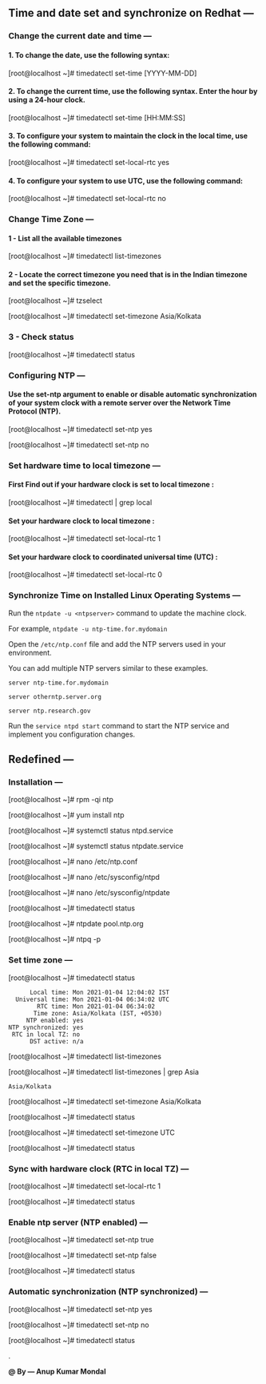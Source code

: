 ## Time and date set and synchronize on Redhat —

### Change the current date and time —

#### 1. To change the date, use the following syntax:

[root@localhost ~]# timedatectl set-time [YYYY-MM-DD]

#### 2. To change the current time, use the following syntax. Enter the hour by using a 24-hour clock.

[root@localhost ~]# timedatectl set-time [HH:MM:SS]

#### 3. To configure your system to maintain the clock in the local time, use the following command:

[root@localhost ~]# timedatectl set-local-rtc yes

#### 4. To configure your system to use UTC, use the following command:

[root@localhost ~]# timedatectl set-local-rtc no


### Change Time Zone — 

#### 1 -  List all the available timezones

[root@localhost ~]# timedatectl list-timezones

#### 2 - Locate the correct timezone you need that is in the Indian timezone and set the specific timezone.

[root@localhost ~]# tzselect

[root@localhost ~]# timedatectl set-timezone Asia/Kolkata


### 3 - Check status

[root@localhost ~]# timedatectl status


### Configuring NTP —

#### Use the set-ntp argument to enable or disable automatic synchronization of your system clock with a remote server over the Network Time Protocol (NTP).

[root@localhost ~]# timedatectl set-ntp yes

[root@localhost ~]# timedatectl set-ntp no


### Set hardware time to local timezone —

#### First Find out if your hardware clock is set to local timezone :

[root@localhost ~]# timedatectl | grep local

#### Set your hardware clock to local timezone :

[root@localhost ~]# timedatectl set-local-rtc 1

#### Set your hardware clock to coordinated universal time (UTC) :

[root@localhost ~]# timedatectl set-local-rtc 0


### Synchronize Time on Installed Linux Operating Systems — 

Run the `ntpdate -u <ntpserver>` command to update the machine clock.

For example, `ntpdate -u ntp-time.for.mydomain`

Open the `/etc/ntp.conf` file and add the NTP servers used in your environment.

You can add multiple NTP servers similar to these examples.

```
server ntp-time.for.mydomain

server otherntp.server.org

server ntp.research.gov

```

Run the `service ntpd start` command to start the NTP service and implement you configuration changes.


## Redefined —

### Installation —

[root@localhost ~]# rpm -qi ntp

[root@localhost ~]# yum install ntp

[root@localhost ~]# systemctl status ntpd.service

[root@localhost ~]# systemctl status ntpdate.service

[root@localhost ~]# nano /etc/ntp.conf

[root@localhost ~]# nano /etc/sysconfig/ntpd

[root@localhost ~]# nano /etc/sysconfig/ntpdate


[root@localhost ~]# timedatectl status

[root@localhost ~]# ntpdate pool.ntp.org

[root@localhost ~]# ntpq -p


### Set time zone  —

[root@localhost ~]# timedatectl status

```
      Local time: Mon 2021-01-04 12:04:02 IST
  Universal time: Mon 2021-01-04 06:34:02 UTC
        RTC time: Mon 2021-01-04 06:34:02
       Time zone: Asia/Kolkata (IST, +0530)
     NTP enabled: yes
NTP synchronized: yes
 RTC in local TZ: no
      DST active: n/a

```

[root@localhost ~]# timedatectl list-timezones

[root@localhost ~]# timedatectl list-timezones | grep Asia

```
Asia/Kolkata
```

[root@localhost ~]# timedatectl set-timezone Asia/Kolkata

[root@localhost ~]# timedatectl status

[root@localhost ~]# timedatectl set-timezone UTC

[root@localhost ~]# timedatectl status


### Sync with hardware clock (RTC in local TZ) — 

[root@localhost ~]# timedatectl set-local-rtc 1

[root@localhost ~]# timedatectl status


### Enable ntp server (NTP enabled) —

[root@localhost ~]# timedatectl set-ntp true

[root@localhost ~]# timedatectl set-ntp false

[root@localhost ~]# timedatectl status


### Automatic synchronization (NTP synchronized) —

[root@localhost ~]# timedatectl set-ntp yes

[root@localhost ~]# timedatectl set-ntp no

[root@localhost ~]# timedatectl status

.
  
**@ By — Anup Kumar Mondal**
